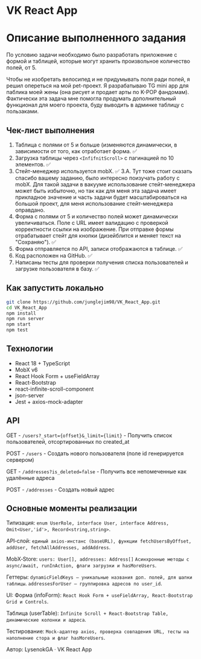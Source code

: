 # VK React App

# Описание выполненного задания

По условию задачи необходимо было разработать приложение с формой и таблицей, которые могут хранить произвольное количество полей, от 5.

Чтобы не изобретать велосипед и не придумывать поля ради полей, я решил опереться на мой pet-проект. Я разрабатываю TG mini app для паблика моей жены (она рисует и продает арты по K-POP фандомам). Фактически эта задача мне помогла продумать дополнительный функционал для моего проекта, буду выводить в админке таблицу с пользаками.

## Чек-лист выполнения

1. Таблица с полями от 5 и больше (изменяются динамически, в зависимости от того, как отработает форма. ✅️
2. Загрузка таблицы через `<InfifnitScroll>` с пагинацией по 10 элементов. ✅️
3. Стейт-менеджер используется mobX. ✅️
    3.A. Тут тоже стоит сказать спасибо вашему заданию, было интересно поизучать работу с mobX. Для такой задачи в вакууме использование стейт-менеджера может быть избыточно, но так как для меня эта задача имеет прикладное значение и часть задачи будет масштабироваться на большой проект, для меня использование стейт-менеджера оправдано.
4. Форма с полями от 5 и количество полей может динамически увеличиваться. Поле с URL имеет валидацию с проверкой корректности ссылки на изображение. При отправке формы отрабатывает стейт для кнопки (дизейблится и меняет текст на "Сохраняю"). ✅️
5. Форма отправляется по API, записи отображаются в таблице. ✅️
6. Код расположен на GitHub. ✅️
7. Написаны тесты для проверки получения списка пользователей и загрузке пользователя в базу. ✅️

## Как запустить локально

```bash
git clone https://github.com/junglejim98/VK_React_App.git
cd VK_React_App
npm install                 
npm run server              
npm start                   
npm test                    
```

## Технологии
- React 18 + TypeScript
- MobX v6
- React Hook Form + useFieldArray
- React-Bootstrap
- react-infinite-scroll-component
- json-server
- Jest + axios-mock-adapter


## API

GET - `/users?_start={offset}&_limit={limit}` - Получить список пользователей, отсортированных по created_at

POST - `/users` - Создать нового пользователя (поле id генерируется сервером)

GET  - `/addresses?is_deleted=false` - Получить все непомеченные как удалённые адреса

POST - `/addresses` - Создать новый адрес


## Основные моменты реализации
Типизация: 
`enum UserRole, interface User, interface Address, Omit<User,'id'>, Record<string,string>`.

API‑слой: 
`единый axios‑инстанс (baseURL), функции fetchUsersByOffset, addUser, fetchAllAddresses, addAddress`.

MobX‑Store:
`users: User[], addresses: Address[]`
`Асинхронные методы с async/await, runInAction, флаги загрузки и hasMoreUsers`.

Геттеры:
`dynamicFieldKeys — уникальные названия доп. полей, для шапки таблицы`.
`addressesForUser — группировка адресов по user_id`.

UI:
Форма (infoForm): 
`React Hook Form + useFieldArray, React‑Bootstrap Grid и Controls`.

Таблица (userTable): 
`Infinite Scroll + React‑Bootstrap Table, динамические колонки и адреса`.

Тестирование: 
`Mock‑адаптер axios, проверка совпадения URL, тесты на наполнение стора и флаг hasMoreUsers`.


Автор: LysenokGA · VK React App